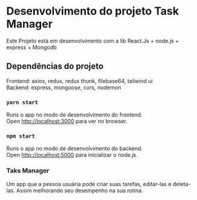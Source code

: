 # Desenvolvimento do projeto Task Manager

Este Projeto está em desenvolvimento com a lib React.Js + node.js + express + Mongodb

## Dependências do projeto

Frontend: axios, redux, redux thunk, filebase64, tailwind ui\
Backend: express, mongoose, cors, nodemon

### `yarn start`

Runs o app no modo de desenvolvimento do frontend.\
Open [http://localhost:3000](http://localhost:3000) para ver no browser.

### `npm start`

Runs o app no modo de desenvolvimento do backend.\
Open [http://localhost:5000](http://localhost:5000) para inicializar o node.js.

### Taks Manager

Um app que a pessoa usuária pode criar suas tarefas, editar-las e deleta-las. Assim melhorando seu desempenho na sua rotina.
